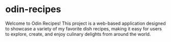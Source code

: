 # odin-recipes

Welcome to Odin Recipes! This project is a web-based application designed to showcase a variety of my favorite dish recipes, making it easy for users to explore, create, and enjoy culinary delights from around the world.